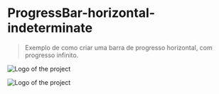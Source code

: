 # ProgressBar-horizontal-indeterminate

> Exemplo de como criar uma barra de progresso horizontal, com progresso infinito.


![Logo of the project](https://raw.githubusercontent.com/aldemirgomes/ProgressBar-horizontal-indeterminate/master/app/src/main/res/image/imagegif001.gif)

![Logo of the project](http://i.picasion.com/pic90/f94c0771fa85b3f8d3da224a22844dcd.gif)

